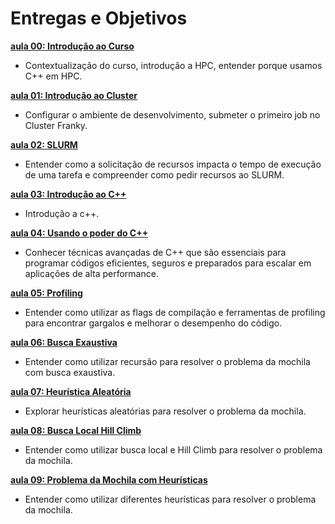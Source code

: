 # Entregas e Objetivos 

**[aula 00: Introdução ao Curso](../aulas/00-introducao/index.md)**
- Contextualização do curso, introdução a HPC, entender porque usamos C++ em HPC. 

**[aula 01: Introdução ao Cluster](../aulas/01-introducao/index.md)**
- Configurar o ambiente de desenvolvimento, submeter o primeiro job no Cluster Franky. 

**[aula 02: SLURM](../aulas/02-slurn/index.md)**
- Entender como a solicitação de recursos impacta o tempo de execução de uma tarefa 
e compreender como pedir recursos ao SLURM.

**[aula 03: Introdução ao C++](../aulas/03-cpp/aula-4.pdf)**
- Introdução a c++.

**[aula 04: Usando o poder do C++](../aulas/03-cpp/03-cpp.md)**
- Conhecer técnicas avançadas de C++ que são essenciais para programar códigos eficientes, seguros e preparados para escalar em aplicações de alta performance.

**[aula 05: Profiling](../aulas/04-Profiling/04-Profiling.md)**
- Entender como utilizar as flags de compilação e ferramentas de profiling para encontrar gargalos e melhorar o desempenho do código.

**[aula 06: Busca Exaustiva](../aulas/06-heuristicas/index.md)**
- Entender como utilizar recursão para resolver o problema da mochila com busca exaustiva.  

**[aula 07: Heurística Aleatória](../aulas/07-aleatorizacao/index.md)**
- Explorar heurísticas aleatórias para resolver o problema da mochila. 

**[aula 08: Busca Local Hill Climb](../aulas/08-busca-local/index.md)**
- Entender como utilizar busca local e Hill Climb para resolver o problema da mochila. 

**[aula 09: Problema da Mochila com Heurísticas](../aulas/09-heuristica/index.md)**
- Entender como utilizar diferentes heurísticas para resolver o problema da mochila. 

